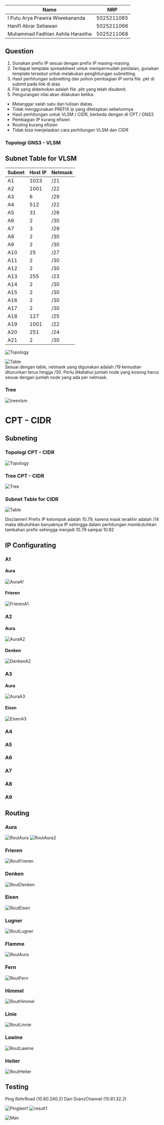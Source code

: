 | Name                              | NRP        |
|-----------------------------------|------------|
|I Putu Arya Prawira Wiwekananda    | 5025211065 |
|Hanifi Abrar Setiawan              | 5025211066 |
|Muhammad Fadhlan Ashila Harastha   | 5025211068 |

## Question

1. Gunakan prefix IP sesuai dengan prefix IP masing-masing.<br>
2. Terdapat template spreadsheet untuk mempermudah penilaian, gunakan template tersebut untuk melakukan penghitungan subnetting.<br>
3. Hasil perhitungan subnetting dan pohon pembagian IP serta file .pkt di submit pada link di atas.<br>
4. File yang didemokan adalah file .pkt yang telah disubmit.<br>
5. Pengurangan nilai akan dilakukan ketika:
- Melanggar salah satu dari tulisan diatas.
- Tidak menggunakan PREFIX ip yang ditetapkan sebelumnya
- Hasil perhitungan untuk VLSM / CIDR, berbeda dengan di CPT / GNS3
- Pembagian IP kurang efisien
- Routing kurang efisien
- Tidak bisa menjelaskan cara perhitungan VLSM dan CIDR

### Topologi GNS3 - VLSM
## Subnet Table for VLSM
| Subnet | Host IP | Netmask |
|--------|---------|---------|
| A1     | 1023    | /21     |
| A2     | 1001    | /22     |
| A3     | 6       | /29     |
| A4     | 512     | /22     |
| A5     | 31      | /26     |
| A6     | 2       | /30     |
| A7     | 3       | /29     |
| A8     | 2       | /30     |
| A9     | 2       | /30     |
| A10    | 25      | /27     |
| A11    | 2       | /30     |
| A12    | 2       | /30     |
| A13    | 255     | /23     |
| A14    | 2       | /30     |
| A15    | 2       | /30     |
| A16    | 2       | /30     |
| A17    | 2       | /30     |
| A18    | 127     | /25     |
| A19    | 1001    | /22     |
| A20    | 251     | /24     |
| A21    | 2       | /30     |

![Topology](https://cdn.discordapp.com/attachments/827014097219878982/1180448733805154405/image.png?ex=657d758d&is=656b008d&hm=7f59ba40dc9a7f4e97bafa14764d23cfb7d19f850992205831560e9353074ac5&)<br>

![Table](https://cdn.discordapp.com/attachments/1173915504872796160/1181950690961141761/image.png?ex=6582ec5c&is=6570775c&hm=c3cfee7e4c5bc8869fc8f09cbb3c7d2deb2c98fbf31af12dae8215cc8be93401&)<br>
Sesuai dengan table, netmask yang digunakan adalah /19 kemudian diturunkan terus hingga /30. Perlu diketahui jumlah node yang kosong harus sesuai dengan jumlah node yang ada per netmask.

### Tree
![treevlsm](https://cdn.discordapp.com/attachments/1173915504872796160/1180527123946012672/image.png?ex=657dbe8f&is=656b498f&hm=a2b9da7bd905317aa5c367ced25a5b59ea9fbf543ac8e097336ed58ef279b8a0&)

# CPT - CIDR

## Subneting

### Topologi CPT - CIDR
![Topology](https://cdn.discordapp.com/attachments/945123026410831952/1181950106480676985/FUCK_THIS_FUCKING_BULLSHIIIIIT_AAAAAAAAAAAAAAAA.png?ex=6582ebd0&is=657076d0&hm=df3b1595011832a472a0992f6044f4679efdf64c0cae95f5ab3a4e7dfc78ad52&)

### Tree CPT - CIDR
![Tree](https://cdn.discordapp.com/attachments/945123026410831952/1181950106912694383/tree_fix.png?ex=6582ebd1&is=657076d1&hm=59d265c3ce3926f2d62bbc97d4d54e85dc33ae9550cc31970b451d9b5249c206&)

### Subnet Table for CIDR
![Table](https://cdn.discordapp.com/attachments/945123026410831952/1181951005584265316/image.png?ex=6582eca7&is=657077a7&hm=dc04841cdf0716e5e449bcd76cfa8ffc19d8f6522bc77b54cc141d0a7b5f269d&)

Disclaimer! Prefix IP kelompok adalah 10.79, karena mask terakhir adalah /14 maka dibutuhkan banyaknya IP sehingga dalam perhitungan membutuhkan tambahan prefix sehingga menjadi 10.79 sampai 10.82

## IP Configurating

### A1 
#### Aura
![AuraA!](https://cdn.discordapp.com/attachments/945123026410831952/1181953538855800902/image.png?ex=6582ef03&is=65707a03&hm=d5bc7c50d085ff6e3c0788603ef955bf2374508bfc5f5221baeeebae4d39fb4f&)
#### Frieren
![FrierenA1](https://cdn.discordapp.com/attachments/945123026410831952/1181953842254979123/image.png?ex=6582ef4b&is=65707a4b&hm=42dfd5c151467adc0336d1695342d02600451e412e76028d3719ce78b4bb2db8&)
### A2
#### Aura
![AuraA2](https://cdn.discordapp.com/attachments/945123026410831952/1181954505416376360/image.png?ex=6582efe9&is=65707ae9&hm=575fe185f812466e018565f4f390499fb253b5f074fac8d78924e3b52e6062c6&)
#### Denken
![DenkenA2](https://cdn.discordapp.com/attachments/945123026410831952/1181954772715192482/image.png?ex=6582f029&is=65707b29&hm=8bd111939cf12e04a2efc176454757a5938e8ed8175174520507f57f977b59bc&)
### A3
#### Aura
![AuraA3](https://cdn.discordapp.com/attachments/945123026410831952/1181961313849720852/image.png?ex=6582f641&is=65708141&hm=21bc6131e1b2a5e1dd284add069dec6157f3d8ba89962111d9c7982c88295340&)
#### Eisen
![EisenA3](https://cdn.discordapp.com/attachments/945123026410831952/1181961521765560330/image.png?ex=6582f672&is=65708172&hm=1b7a37eeb1f3eb44986cc4908c5cfa4b776a1d705fc454fed2b3a8e7219cc0f0&)
### A4

### A5
### A6
### A7
### A8
### A9

## Routing 
### Aura
![RoutAura](https://cdn.discordapp.com/attachments/945123026410831952/1181955286035087491/image.png?ex=6582f0a3&is=65707ba3&hm=4797b4df6847b1549a6942e8a36c42b6c3ce1b02326f9b3e54c901b8d1465445&)
![RoutAura2](https://cdn.discordapp.com/attachments/945123026410831952/1181955439689220196/image.png?ex=6582f0c8&is=65707bc8&hm=2e067cb8abc56727bd9e575cacd27744e01b7da4994e0910476bbd49e7898bd5&)

### Frieren
![RoutFrieren](https://cdn.discordapp.com/attachments/945123026410831952/1181958085825286264/image.png?ex=6582f33f&is=65707e3f&hm=37abb63f14f2a3261f65d10788435c468b6569a3ab83c0b2abcf3025b8834ac4&)

### Denken
![RoutDenken](https://cdn.discordapp.com/attachments/945123026410831952/1181958312011501578/image.png?ex=6582f375&is=65707e75&hm=c4824ed3520007464f93f93987a1d7bef89239d28ee19722b1de9c9559edcac6&)

### Eisen
![RoutEisen](https://cdn.discordapp.com/attachments/945123026410831952/1181958471562821702/image.png?ex=6582f39b&is=65707e9b&hm=c8f73391b3f68c12d8e529e35e4a403b85e036495abdfad9fd945bf80c94437f&)

### Lugner
![RoutLugner](https://cdn.discordapp.com/attachments/945123026410831952/1181961827282866298/image.png?ex=6582f6bb&is=657081bb&hm=1fcc8a867e77fde36be6702f26dfea5cecca97afff0bd953c3693e998b057a4b&)

### Flamme
![RoutAura](https://cdn.discordapp.com/attachments/945123026410831952/1181958612055248997/image.png?ex=6582f3bc&is=65707ebc&hm=21b7799c4cdf351c15cb3c9dcfa7b699ab00fbefbb0c4db1d0eb20ad5609ed27&)

### Fern
![RoutFern](https://cdn.discordapp.com/attachments/945123026410831952/1181959042151747694/image.png?ex=6582f423&is=65707f23&hm=ebe2716d7b685eedb30ce788f733a063aa86a90e3079d89745de641e5db818b9&)

### Himmel
![RoutHimmel](https://cdn.discordapp.com/attachments/945123026410831952/1181959177887809670/image.png?ex=6582f443&is=65707f43&hm=c2500272c769b807aaf8d6577180304f2de05253dd671a14662a9acf43ee5769&)

### Linie
![RoutLinnie](https://cdn.discordapp.com/attachments/945123026410831952/1181959491915370586/image.png?ex=6582f48e&is=65707f8e&hm=684e7213878666c92f6208e0a3cb0539d05bead3e3304c287f8c1b13503594a1&)

### Lawine
![RoutLawine](https://cdn.discordapp.com/attachments/945123026410831952/1181959599507644436/image.png?ex=6582f4a8&is=65707fa8&hm=838acc91e15aa5f0af9e711f1708bb85ce56a113d9e4f780a3cebe7c9e7a4b30&)

### Heiter
![RoutHeiter](https://cdn.discordapp.com/attachments/945123026410831952/1181959718458118164/image.png?ex=6582f4c4&is=65707fc4&hm=bf768e15c834ca08c83a558841dbb6a7defbcde28791fb9f1341da9f6854a802&)

## Testing

Ping RohrRoad (10.80.240.2) Dari GranzChannel (10.81.32.2)

![Pingtest1](https://cdn.discordapp.com/attachments/945123026410831952/1181956818709262417/image.png?ex=6582f211&is=65707d11&hm=83eb36a370c0909ebc1076aa7a05340621b1d73009f17fc771b7799991beee70&)
![result1](https://cdn.discordapp.com/attachments/945123026410831952/1181957183974408233/image.png?ex=6582f268&is=65707d68&hm=d076b5b4d24c3369f0cf309684c8d4e1d2d675228d0aa938a344d18b595bf47c&)

![Man](https://cdn.discordapp.com/attachments/944097004122939474/1175440246117257267/Screenshot_20231118_211642_TikTok.jpg?ex=657db209&is=656b3d09&hm=ccaf570a3a80b5dc190c579fc801b4503e0358d43ff1637c016fc15ef0d16982&)
